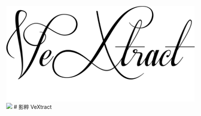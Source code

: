 <img src="rectangle_logo.png">
<a href="https://gitlab.com/gj94gj94ao4" alt="提托是組長喔!">
    <img src="https://img.shields.io/badge/組長-提托-yellow.svg" /></a>
# 影粹 VeXtract